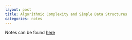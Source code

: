 ```yaml
---
layout: post
title: Algorithmic Complexity and Simple Data Structures
categories: notes
---
```

Notes can be found [here](https://github.com/AiryShift/ForgeInformaticsNotes/blob/master/PDFs/BigO_DataStructures.pdf)

